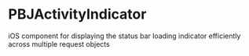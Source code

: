 PBJActivityIndicator
====================

iOS component for displaying the status bar loading indicator efficiently across multiple request objects
